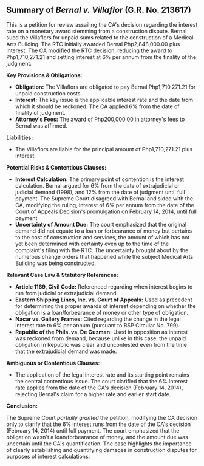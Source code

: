 ## Summary of *Bernal v. Villaflor* (G.R. No. 213617)

This is a petition for review assailing the CA's decision regarding the interest rate on a monetary award stemming from a construction dispute.  Bernal sued the Villaflors for unpaid sums related to the construction of a Medical Arts Building. The RTC initially awarded Bernal Php2,848,000.00 plus interest. The CA modified the RTC decision, reducing the award to Php1,710,271.21 and setting interest at 6% per annum from the finality of the judgment.

**Key Provisions & Obligations:**

*   **Obligation:** The Villaflors are obligated to pay Bernal Php1,710,271.21 for unpaid construction costs.
*   **Interest:** The key issue is the applicable interest rate and the date from which it should be reckoned. The CA applied 6% from the date of finality of judgment.
*   **Attorney's Fees:**  The award of Php200,000.00 in attorney's fees to Bernal was affirmed.

**Liabilities:**

*   The Villaflors are liable for the principal amount of Php1,710,271.21 plus interest.

**Potential Risks & Contentious Clauses:**

*   **Interest Calculation:** The primary point of contention is the interest calculation. Bernal argued for 6% from the date of extrajudicial or judicial demand (1998), and 12% from the date of judgment until full payment. The Supreme Court disagreed with Bernal and sided with the CA, modifying the ruling, interest of 6% per annum from the date of the Court of Appeals Decision's promulgation on February 14, 2014, until full payment
*   **Uncertainty of Amount Due:** The court emphasized that the original demand did not equate to a loan or forbearance of money but pertains to the cost of construction and services, the amount of which has not yet been determined with certainty even up to the time of the complaint's filing with the RTC. The uncertainty brought about by the numerous change orders that happened while the subject Medical Arts Building was being constructed.

**Relevant Case Law & Statutory References:**

*   **Article 1169, Civil Code:** Referenced regarding when interest begins to run from judicial or extrajudicial demand.
*   **Eastern Shipping Lines, Inc. vs. Court of Appeals:**  Used as precedent for determining the proper awards of interest depending on whether the obligation is a loan/forbearance of money or other type of obligation.
*   **Nacar vs. Gallery Frames:** Cited regarding the change in the legal interest rate to 6% per annum (pursuant to BSP Circular No. 799).
*  **Republic of the Phils. vs. De Guzman:** Used in opposition as interest was reckoned from demand, because unlike in this case, the unpaid obligation in Republic was clear and uncontested even from the time that the extrajudicial demand was made.

**Ambiguous or Contentious Clauses:**

*   The application of the legal interest rate and its starting point remains the central contentious issue. The court clarified that the 6% interest rate applies from the date of the CA's decision (February 14, 2014), rejecting Bernal's claim for a higher rate and earlier start date.

**Conclusion:**

The Supreme Court *partially granted* the petition, modifying the CA decision only to clarify that the 6% interest runs from the date of the CA's decision (February 14, 2014) until full payment. The court emphasized that the obligation wasn't a loan/forbearance of money, and the amount due was uncertain until the CA's quantification.  The case highlights the importance of clearly establishing and quantifying damages in construction disputes for purposes of interest calculations.
